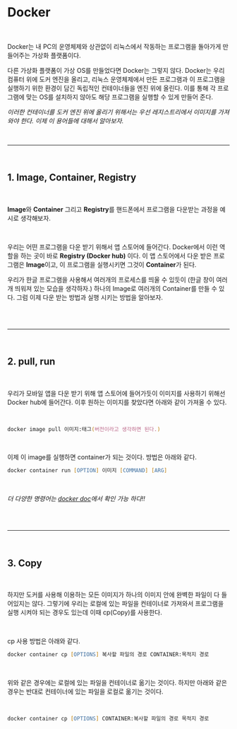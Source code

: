 # **Docker**

<br>

Docker는 내 PC의 운영체제와 상관없이 리눅스에서 작동하는 프로그램을 돌아가게 만들어주는 가상화 플랫폼이다.

다른 가상화 플랫폼이 가상 OS를 만들었다면 Docker는 그렇지 않다. Docker는  우리 컴퓨터 위에 도커 엔진을 올리고, 리눅스 운영체제에서 만든 프로그램과 이 프로그램을 실행하기 위한 환경이 담긴 독립적인 컨테이너들을 엔진 위에 올린다. 이를 통해 각 프로그램에 맞는 OS를 설치하지 않아도 해당 프로그램을 실행할 수 있게 만들어 준다.

*이러한 컨테이너를 도커 엔진 위에 올리기 위해서는 우선 레지스트리에서 이미지를 가져와야 한다. 이제 이 용어들에 대해서 알아보자.*

<br>
<hr>
<br>

## **1. Image, Container, Registry**

<br>

**Image**와 **Container** 그리고 **Registry**를 핸드폰에서 프로그램을 다운받는 과정을 예시로 생각해보자.

<br>

우리는 어떤 프로그램을 다운 받기 위해서 앱 스토어에 들어간다. Docker에서 이런 역할을 하는 곳이 바로 **Registry (Docker hub)** 이다. 이 앱 스토어에서 다운 받은 프로그램은 **Image**이고, 이 프로그램을 실행시키면 그것이 **Container**가 된다.

우리가 한글 프로그램을 사용해서 여러개의 프로세스를 띄울 수 있듯이 (한글 창이 여러개 띄워져 있는 모습을 생각하자.) 하나의 Image로 여러개의 Container를 만들 수 있다. 그럼 이제 다운 받는 방법과 실행 시키는 방법을 알아보자.

<br>
<br>
<hr>
<br>

## **2. pull, run**

<br>

우리가 모바일 앱을 다운 받기 위해 앱 스토어에 들어가듯이 이미지를 사용하기 위해선 Docker hub에 들어간다. 이후 원하는 이미지를 찾았다면 아래와 같이 가져올 수 있다.

<br>

~~~zsh
docker image pull 이미지:태그(버전이라고 생각하면 된다.)
~~~

<br>

이제 이 image를 실행하면 container가 되는 것이다. 방법은 아래와 같다.

~~~zsh
docker container run [OPTION] 이미지 [COMMAND] [ARG]
~~~

<br>

*더 다양한 명령어는 [docker doc](https://docs.docker.com/)에서 확인 가능 하다!!*

<br>
<br>
<hr>
<br>

## **3. Copy**

<br>

하지만 도커를 사용해 이용하는 모든 이미지가 하나의 이미지 안에 완벽한 파일이 다 들어있지는 않다. 그렇기에 우리는 로컬에 있는 파일을 컨테이너로 가져와서 프로그램을 실행 시켜야 되는 경우도 있는데 이때 cp(Copy)를 사용한다.

<br>

cp 사용 방법은 아래와 같다.

~~~zsh
docker container cp [OPTIONS] 복사할 파일의 경로 CONTAINER:목적지 경로
~~~

<br>

위와 같은 경우에는 로컬에 있는 파일을 컨테이너로 옮기는 것이다. 하지만 아래와 같은 경우는 반대로 컨테이너에 있는 파일을 로컬로 옮기는 것이다.

<br>

~~~zsh
docker container cp [OPTIONS] CONTAINER:복사할 파일의 경로 목적지 경로
~~~
